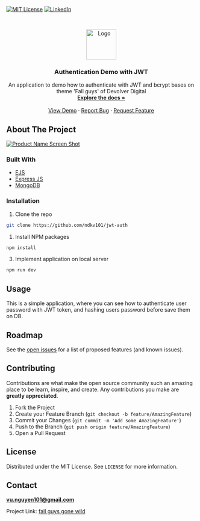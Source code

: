 <!-- PROJECT SHIELDS -->
<!--
*** I'm using markdown "reference style" links for readability.
*** Reference links are enclosed in brackets [ ] instead of parentheses ( ).
*** See the bottom of this document for the declaration of the reference variables
*** for contributors-url, forks-url, etc. This is an optional, concise syntax you may use.
*** https://www.markdownguide.org/basic-syntax/#reference-style-links
-->

[![MIT License][license-shield]][license-url]
[![LinkedIn][linkedin-shield]][linkedin-url]

<!-- PROJECT LOGO -->
<br />
<p align="center">
  <a href="https://github.com/ndkv101/jwt-auth">
    <img src="https://img.icons8.com/nolan/2x/fall-guys.png" alt="Logo" width="80" height="80">
  </a>

  <h3 align="center">Authentication Demo with JWT</h3>

  <p align="center">
    An application to demo how to authenticate with JWT and bcrypt bases on theme 'Fall guys' of Devolver Digital
    <br />
    <a href="https://github.com/ndkv101/jwt-auth"><strong>Explore the docs »</strong></a>
    <br />
    <br />
    <a href="https://github.com/ndkv101/jwt-auth">View Demo</a>
    ·
    <a href="https://github.com/ndkv101/jwt-auth/issues">Report Bug</a>
    ·
    <a href="https://github.com/ndkv101/jwt-auth/issues">Request Feature</a>
  </p>
</p>

<!-- ABOUT THE PROJECT -->

## About The Project

[![Product Name Screen Shot][product-screenshot]](https://i.imgur.com/RXbLhTZ.png)

### Built With

- [EJS](https://ejs.co/)
- [Express JS](https://expressjs.com/)
- [MongoDB](https://www.mongodb.com/)

<!-- GETTING STARTED -->

### Installation

1. Clone the repo

```sh
git clone https://github.com/ndkv101/jwt-auth
```

1. Install NPM packages

```sh
npm install
```

3. Implement application on local server

```sh
npm run dev
```

<!-- USAGE EXAMPLES -->

## Usage

This is a simple application, where you can see how to authenticate user password with JWT token, and hashing users password before save them on DB.

<!-- ROADMAP -->

## Roadmap

See the [open issues](https://github.com/ndkv101/jwt-auth/issues) for a list of proposed features (and known issues).

<!-- CONTRIBUTING -->

## Contributing

Contributions are what make the open source community such an amazing place to be learn, inspire, and create. Any contributions you make are **greatly appreciated**.

1. Fork the Project
2. Create your Feature Branch (`git checkout -b feature/AmazingFeature`)
3. Commit your Changes (`git commit -m 'Add some AmazingFeature'`)
4. Push to the Branch (`git push origin feature/AmazingFeature`)
5. Open a Pull Request

<!-- LICENSE -->

## License

Distributed under the MIT License. See `LICENSE` for more information.

<!-- CONTACT -->

## Contact

**vu.nguyen101@gmail.com**

Project Link: [fall guys gone wild](https://fallguys-go-wild.herokuapp.com/signup)

<!-- MARKDOWN LINKS & IMAGES -->
<!-- https://www.markdownguide.org/basic-syntax/#reference-style-links -->

[license-shield]: https://img.shields.io/github/license/ndkv101/jwt-auth.svg?style=flat-square
[license-url]: https://github.com/ndkv101/jwt-auth/blob/master/LICENSE
[linkedin-shield]: https://img.shields.io/badge/-LinkedIn-black.svg?style=flat-square&logo=linkedin&colorB=555
[linkedin-url]: https://linkedin.com/in/ndkv9
[product-screenshot]: https://i.imgur.com/FAOAHcz.png

